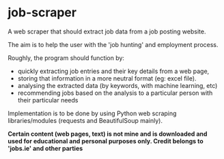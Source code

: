 # job-scraper

A web scraper that should extract job data from a job posting website.

The aim is to help the user with the 'job hunting' and employment process.

Roughly, the program should function by:
* quickly extracting job entries and their key details from a web page, 
* storing that information in a more neutral format (eg: excel file). 
* analysing the extracted data (by keywords, with machine learning, etc) 
* recommending jobs based on the analysis to a particular person with their particular needs

Implementation is to be done by using Python web scraping libraries/modules (requests and BeautifulSoup mainly).

**Certain content (web pages, text) is not mine and is downloaded and used for educational and personal purposes only. Credit belongs to 'jobs.ie' and other parties**
